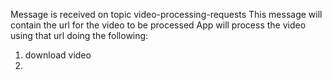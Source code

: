 Message is received on topic video-processing-requests
This message will contain the url for the video to be processed
App will process the video using that url doing the following:
1. download video
2. 
